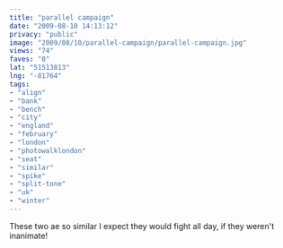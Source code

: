 ```yaml
---
title: "parallel campaign"
date: "2009-08-10 14:13:12"
privacy: "public"
image: "2009/08/10/parallel-campaign/parallel-campaign.jpg"
views: "74"
faves: "0"
lat: "51513813"
lng: "-81764"
tags:
- "align"
- "bank"
- "bench"
- "city"
- "england"
- "february"
- "london"
- "photowalklondon"
- "seat"
- "similar"
- "spike"
- "split-tone"
- "uk"
- "winter"
---
```

These two ae so similar I expect they would fight all day, if they weren't inanimate!<a href="/photos/2009/08/10/parallel-campaign" rel="nofollow"></a>
